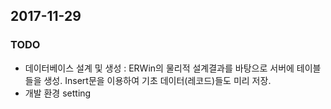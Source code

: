 ## 2017-11-29
### TODO
- 데이터베이스 설계 및 생성 : ERWin의 물리적 설계결과를 바탕으로 서버에 테이블들을 생성. Insert문을 이용하여 기초 데이터(레코드)들도 미리 저장.
- 개발 환경 setting 
